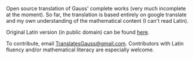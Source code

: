 Open source translation of Gauss' complete works (very much incomplete at the moment). So far, the translation is based entirely on google translate and my own understanding of the mathematical content (I can't read Latin). <br>

Original Latin version (in public domain) can be found <a href="https://gdz.sub.uni-goettingen.de/id/PPN235957348">here</a>. <br>

To contribute, email TranslatesGauss@gmail.com.  Contributors with Latin fluency and/or mathematical literacy are especially welcome.
